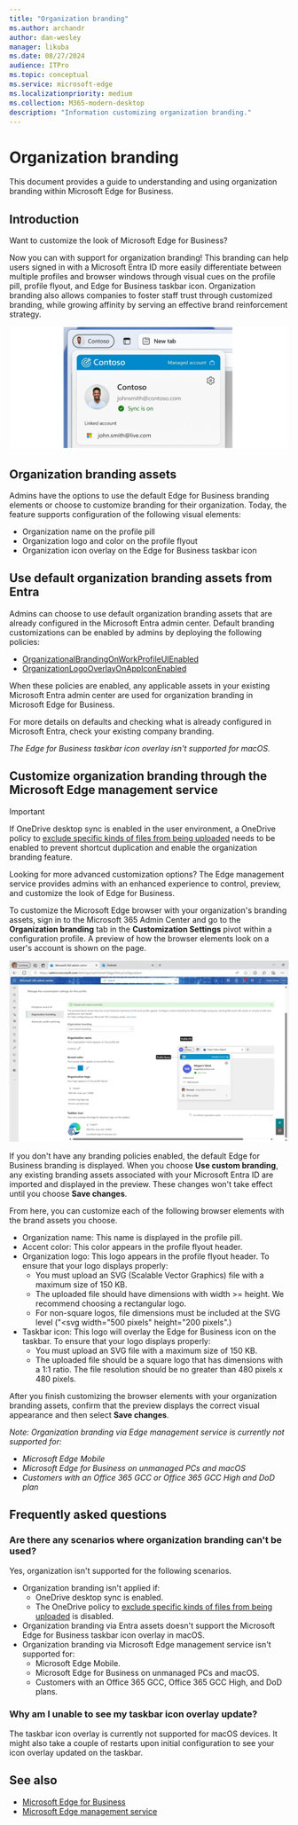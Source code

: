```yaml
---
title: "Organization branding"
ms.author: archandr
author: dan-wesley
manager: likuba
ms.date: 08/27/2024
audience: ITPro
ms.topic: conceptual
ms.service: microsoft-edge
ms.localizationpriority: medium
ms.collection: M365-modern-desktop
description: "Information customizing organization branding."
---
```


# Organization branding

This document provides a guide to understanding and using organization branding within Microsoft Edge for Business.

## Introduction

Want to customize the look of Microsoft Edge for Business?

Now you can with support for organization branding! This branding can help users signed in with a Microsoft Entra ID more easily differentiate between multiple profiles and browser windows through visual cues on the profile pill, profile flyout, and Edge for Business taskbar icon. Organization branding  also allows companies to foster staff trust through customized branding, while growing affinity by serving an effective brand reinforcement strategy.

![Company branding for Contoso](media/microsoft-edge-organization-branding/efb-company-branding-new.png)

## Organization branding assets

Admins have the options to use the default Edge for Business branding elements or choose to customize branding for their organization.
Today, the feature supports configuration of the following visual elements:

- Organization name on the profile pill
- Organization logo and color on the profile flyout
- Organization icon overlay on the Edge for Business taskbar icon

## Use default organization branding assets from Entra

Admins can choose to use default organization branding assets that are already configured in the Microsoft Entra admin center. Default branding customizations can be enabled by admins by deploying the following policies:
- [OrganizationalBrandingOnWorkProfileUIEnabled](/deployedge/microsoft-edge-policies#organizationalbrandingonworkprofileuienabled)
- [OrganizationLogoOverlayOnAppIconEnabled](/deployedge/microsoft-edge-policies#organizationlogooverlayonappiconenabled)

When these policies are enabled, any applicable assets in your existing Microsoft Entra admin center are used for organization branding in Microsoft Edge for Business.

For more details on defaults and checking what is already configured in Microsoft Entra, check your existing company branding.

*The Edge for Business taskbar icon overlay isn't supported for macOS.*

## Customize organization branding through the Microsoft Edge management service

> [!IMPORTANT]
> If OneDrive desktop sync is enabled in the user environment, a OneDrive policy to
[exclude specific kinds of files from being uploaded](/sharepoint/use-group-policy#exclude-specific-kinds-of-files-from-being-uploaded) needs to be enabled to prevent shortcut duplication and enable the organization branding feature.

Looking for more advanced customization options? The Edge management service provides admins with an enhanced experience to control, preview, and customize the look of Edge for Business.

To customize the Microsoft Edge browser with your organization's branding assets, sign in to the Microsoft 365 Admin Center and go to the **Organization branding** tab in the **Customization Settings** pivot within a configuration profile. A preview of how the browser elements look on a user's account is shown on the page.

![Branding example](media/microsoft-edge-organization-branding/branding-config-profile-edited.png)

If you don't have any branding policies enabled, the default Edge for Business branding is displayed. When you choose **Use custom branding**, any existing branding assets associated with your Microsoft Entra ID are imported and displayed in the preview. These changes won't take effect until you choose **Save changes**.

From here, you can customize each of the following browser elements with the brand assets you choose.

- Organization name: This name is displayed in the profile pill.
- Accent color: This color appears in the profile flyout header.
- Organization logo: This logo appears in the profile flyout header. To ensure that your logo displays properly:
  - You must upload an SVG (Scalable Vector Graphics) file with a maximum size of 150 KB.
  - The uploaded file should have dimensions with width >= height. We recommend choosing a rectangular logo.
  - For non-square logos, file dimensions must be included at the SVG level ("<svg width="500 pixels" height="200 pixels".)
- Taskbar icon: This logo will overlay the Edge for Business icon on the taskbar. To ensure that your logo displays properly:
  - You must upload an SVG file with a maximum size of 150 KB.
  - The uploaded file should be a square logo that has dimensions with a 1:1 ratio. The file resolution should be no greater than 480 pixels x 480 pixels.

After you finish customizing the browser elements with your organization branding assets, confirm that the preview displays the correct visual appearance and then select **Save changes**.

*Note: Organization branding via Edge management service is currently not supported for:*

- *Microsoft Edge Mobile*
- *Microsoft Edge for Business on unmanaged PCs and macOS*
- *Customers with an Office 365 GCC or Office 365 GCC High and DoD plan*

## Frequently asked questions

### Are there any scenarios where organization branding can't be used?

Yes, organization isn't supported for the following scenarios.

- Organization branding isn't applied if:  
  - OneDrive desktop sync is enabled.
  - The OneDrive policy to [exclude specific kinds of files from being uploaded](/sharepoint/use-group-policy#exclude-specific-kinds-of-files-from-being-uploaded) is disabled.
- Organization branding via Entra assets doesn't support the Microsoft Edge for Business taskbar icon overlay in macOS.
- Organization branding via Microsoft Edge management service isn't supported for:
  - Microsoft Edge Mobile.
  - Microsoft Edge for Business on unmanaged PCs and macOS.
  - Customers with an Office 365 GCC, Office 365 GCC High, and DoD plans.

### Why am I unable to see my taskbar icon overlay update?

The taskbar icon overlay is currently not supported for macOS devices. It might also take a couple of restarts upon initial configuration to  see your icon overlay updated on the taskbar.

## See also

- [Microsoft Edge for Business](/deployedge/microsoft-edge-for-business)
- [Microsoft Edge management service](/deployedge/microsoft-edge-management-service)
